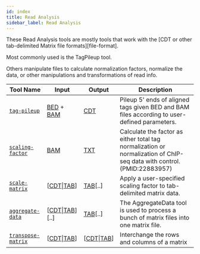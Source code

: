 ```yaml
---
id: index
title: Read Analysis
sidebar_label: Read Analysis
---
```


These Read Analysis tools are mostly tools that work with the [CDT or other tab-delimited Matrix file formats][file-format].

Most commonly used  is the TagPileup tool.

Others manipulate files to calculate normalization factors, normalize the data, or other manipulations and transformations of read info.

| Tool Name | Input | Output | Description |
| ------------- | ------------- | ------------- | ------------- |
| [`tag-pileup`][tag-pileup] | [BED][bed-format] + [BAM][bam-format] | [CDT][cdt-format] | Pileup 5' ends of aligned tags given BED and BAM files according to user-defined parameters. |
| [`scaling-factor`][scaling-factor] | [BAM][bam-format] | [TXT][txt-format] | Calculate the factor as either total tag normalization or normalization of ChIP-seq data with control. (PMID:22883957) |
| [`scale-matrix`][scale-matrix] | \[[CDT][cdt-format]\|[TAB][mat-format]\] | [TAB][mat-format]\[..\] | Apply a user-specified scaling factor to tab-delimited matrix data. |
| [`aggregate-data`][aggregate-data] | \[[CDT][cdt-format]\|[TAB][mat-format]\]\[..\] | [TAB][mat-format]\[..\] | The AggregateData tool is used to process a bunch of matrix files into one matrix file. |
| [`transpose-matrix`][scale-matrix] | \[[CDT][cdt-format]\|[TAB][mat-format]\] | \[[CDT][cdt-format]\|[TAB][mat-format]\] | Interchange the rows and columns of a matrix |


[aggregate-data]:/docs/Tools/read-analysis/aggregate-data
[scale-matrix]:/docs/Tools/read-analysis/scale-matrix
[scaling-factor]:/docs/Tools/read-analysis/scaling-factor
[similarity-matrix]:/docs/Tools/read-analysis/similarity-matrix
[tag-pileup]:/docs/Tools/read-analysis/tag-pileup
[transpose-matrix]:/docs/Tools/read-analysis/transpose-matrix.md

[bam-format]:/docs/Guides/Getting-Started/file-formats#bam
[bed-format]:/docs/Guides/Getting-Started/file-formats#bed
[cdt-format]:/docs/Guides/Getting-Started/file-formats#cdt
[mat-format]:/docs/Guides/Getting-Started/file-formats#matrix-format-custom-for-these-tools
[txt-format]:/docs/Guides/Getting-Started/file-formats#txt
